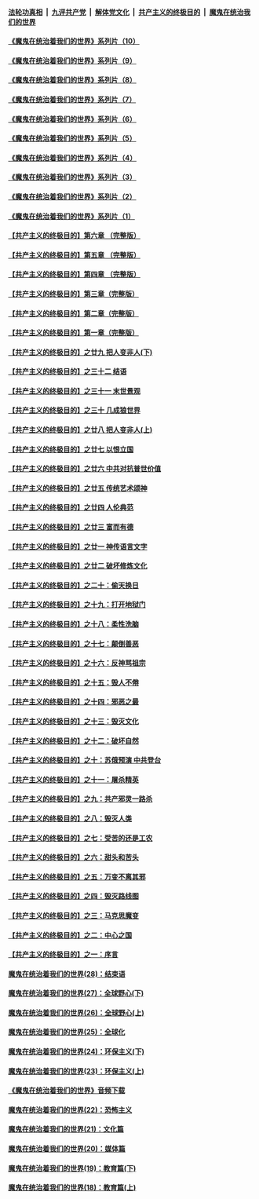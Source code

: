 ####  [法轮功真相](../../../../basic/blob/master/README.md?t=08301531) &nbsp;|&nbsp; [九评共产党](../../../../9ping.md/blob/master/README.md?t=08301531) &nbsp;|&nbsp; [解体党文化](../../../../jtdwh.md/blob/master/README.md?t=08301531)  &nbsp;|&nbsp; [共产主义的终极目的](../../../../gczydzjmd.md/blob/master/README.md?t=08301531) &nbsp;|&nbsp; [魔鬼在统治我们的世界](../../../../mgztzwmdsj.md/blob/master/README.md?t=08301531) 

#### [《魔鬼在统治着我们的世界》系列片（10）](../pages/nsc422/n12292670.md?t=08301531) 

#### [《魔鬼在统治着我们的世界》系列片（9）](../pages/nsc422/n12290859.md?t=08301531) 

#### [《魔鬼在统治着我们的世界》系列片（8）](../pages/nsc422/n12287445.md?t=08301531) 

#### [《魔鬼在统治着我们的世界》系列片（7）](../pages/nsc422/n12283425.md?t=08301531) 

#### [《魔鬼在统治着我们的世界》系列片（6）](../pages/nsc422/n12282314.md?t=08301531) 

#### [《魔鬼在统治着我们的世界》系列片（5）](../pages/nsc422/n12281419.md?t=08301531) 

#### [《魔鬼在统治着我们的世界》系列片（4）](../pages/nsc422/n12274024.md?t=08301531) 

#### [《魔鬼在统治着我们的世界》系列片（3）](../pages/nsc422/n12271322.md?t=08301531) 

#### [《魔鬼在统治着我们的世界》系列片（2）](../pages/nsc422/n12269049.md?t=08301531) 

#### [《魔鬼在统治着我们的世界》系列片（1）](../pages/nsc422/n12267575.md?t=08301531) 

#### [【共产主义的终极目的】第六章 （完整版）](../pages/nsc422/n11428913.md?t=08301531) 

#### [【共产主义的终极目的】第五章 （完整版）](../pages/nsc422/n11428912.md?t=08301531) 

#### [【共产主义的终极目的】第四章 （完整版）](../pages/nsc422/n11428907.md?t=08301531) 

#### [【共产主义的终极目的】第三章（完整版）](../pages/nsc422/n11428848.md?t=08301531) 

#### [【共产主义的终极目的】第二章（完整版）](../pages/nsc422/n11428831.md?t=08301531) 

#### [【共产主义的终极目的】第一章（完整版）](../pages/nsc422/n11417651.md?t=08301531) 

#### [【共产主义的终极目的】之廿九 把人变非人(下)](../pages/nsc422/n11344140.md?t=08301531) 

#### [【共产主义的终极目的】之三十二 结语](../pages/nsc422/n11360535.md?t=08301531) 

#### [【共产主义的终极目的】之三十一 末世景观](../pages/nsc422/n11351129.md?t=08301531) 

#### [【共产主义的终极目的】之三十 几成狼世界](../pages/nsc422/n11348280.md?t=08301531) 

#### [【共产主义的终极目的】之廿八 把人变非人(上)](../pages/nsc422/n11340492.md?t=08301531) 

#### [【共产主义的终极目的】之廿七 以恨立国](../pages/nsc422/n11336944.md?t=08301531) 

#### [【共产主义的终极目的】之廿六 中共对抗普世价值](../pages/nsc422/n11324785.md?t=08301531) 

#### [【共产主义的终极目的】之廿五 传统艺术颂神](../pages/nsc422/n11296396.md?t=08301531) 

#### [【共产主义的终极目的】之廿四 人伦典范](../pages/nsc422/n11296397.md?t=08301531) 

#### [【共产主义的终极目的】之廿三 富而有德](../pages/nsc422/n11283598.md?t=08301531) 

#### [【共产主义的终极目的】之廿一 神传语言文字](../pages/nsc422/n11263265.md?t=08301531) 

#### [【共产主义的终极目的】之廿二 破坏修炼文化](../pages/nsc422/n11245728.md?t=08301531) 

#### [【共产主义的终极目的】之二十：偷天换日](../pages/nsc422/n11238846.md?t=08301531) 

#### [【共产主义的终极目的】之十九：打开地狱门](../pages/nsc422/n11206376.md?t=08301531) 

#### [【共产主义的终极目的】之十八：柔性洗脑](../pages/nsc422/n11199994.md?t=08301531) 

#### [【共产主义的终极目的】之十七：颠倒善恶](../pages/nsc422/n11179782.md?t=08301531) 

#### [【共产主义的终极目的】之十六：反神骂祖宗](../pages/nsc422/n11166798.md?t=08301531) 

#### [【共产主义的终极目的】之十五：毁人不倦](../pages/nsc422/n11166792.md?t=08301531) 

#### [【共产主义的终极目的】之十四：邪恶之最](../pages/nsc422/n11150249.md?t=08301531) 

#### [【共产主义的终极目的】之十三：毁灭文化](../pages/nsc422/n11135227.md?t=08301531) 

#### [【共产主义的终极目的】之十二：破坏自然](../pages/nsc422/n11135214.md?t=08301531) 

#### [【共产主义的终极目的】之十：苏俄预演 中共登台](../pages/nsc422/n11118424.md?t=08301531) 

#### [【共产主义的终极目的】之十一：屠杀精英](../pages/nsc422/n11118442.md?t=08301531) 

#### [【共产主义的终极目的】之九：共产邪灵一路杀](../pages/nsc422/n11114139.md?t=08301531) 

#### [【共产主义的终极目的】之八：毁灭人类](../pages/nsc422/n11108503.md?t=08301531) 

#### [【共产主义的终极目的】之七：受苦的还是工农](../pages/nsc422/n11101809.md?t=08301531) 

#### [【共产主义的终极目的】之六：甜头和苦头](../pages/nsc422/n11096971.md?t=08301531) 

#### [【共产主义的终极目的】之五：万变不离其邪](../pages/nsc422/n11091285.md?t=08301531) 

#### [【共产主义的终极目的】之四：毁灭路线图](../pages/nsc422/n11086284.md?t=08301531) 

#### [【共产主义的终极目的】之三：马克思魔变](../pages/nsc422/n11061941.md?t=08301531) 

#### [【共产主义的终极目的】之二：中心之国](../pages/nsc422/n11047728.md?t=08301531) 

#### [【共产主义的终极目的】之一：序言](../pages/nsc422/n11086077.md?t=08301531) 

#### [魔鬼在统治着我们的世界(28)：结束语](../pages/nsc422/n10936246.md?t=08301531) 

#### [魔鬼在统治着我们的世界(27)：全球野心(下)](../pages/nsc422/n10928319.md?t=08301531) 

#### [魔鬼在统治着我们的世界(26)：全球野心(上)](../pages/nsc422/n10900318.md?t=08301531) 

#### [魔鬼在统治着我们的世界(25)：全球化](../pages/nsc422/n10788205.md?t=08301531) 

#### [魔鬼在统治着我们的世界(24)：环保主义(下)](../pages/nsc422/n10695307.md?t=08301531) 

#### [魔鬼在统治着我们的世界(23)：环保主义(上)](../pages/nsc422/n10688613.md?t=08301531) 

#### [《魔鬼在统治着我们的世界》音频下载](../pages/nsc422/n10635553.md?t=08301531) 

#### [魔鬼在统治着我们的世界(22)：恐怖主义](../pages/nsc422/n10614727.md?t=08301531) 

#### [魔鬼在统治着我们的世界(21)：文化篇](../pages/nsc422/n10597706.md?t=08301531) 

#### [魔鬼在统治着我们的世界(20)：媒体篇](../pages/nsc422/n10586579.md?t=08301531) 

#### [魔鬼在统治着我们的世界(19)：教育篇(下)](../pages/nsc422/n10564808.md?t=08301531) 

#### [魔鬼在统治着我们的世界(18)：教育篇(上)](../pages/nsc422/n10526970.md?t=08301531) 

